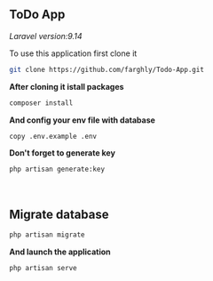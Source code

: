 ## ToDo App
*Laravel version:9.14*

To use this application first clone it 
```bash
git clone https://github.com/farghly/Todo-App.git
```
**After cloning it istall packages**
```bash
composer install
```
**And config your env file with database**
```bash
copy .env.example .env
```
**Don't forget to generate key**
```bash
php artisan generate:key
```
<br/>

## **Migrate database**
```bash
php artisan migrate
```

**And launch the application**
```code
php artisan serve
```